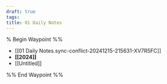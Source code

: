 ```yaml
---
draft: true
tags: 
title: 01 Daily Notes
---
```

% Begin Waypoint %%
- [[01 Daily Notes.sync-conflict-20241215-215631-XV7R5FC]]
- **[[2024]]**
- [[Untitled]]

%% End Waypoint %%